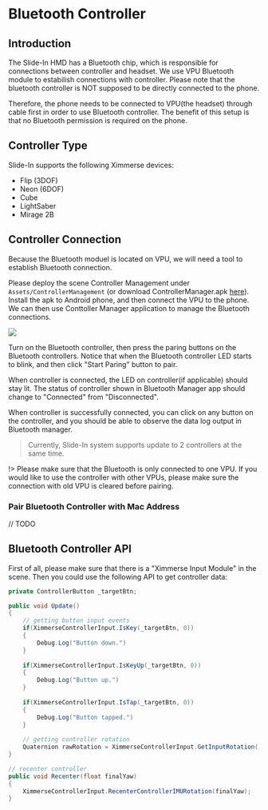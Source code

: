 # Bluetooth Controller



## Introduction

The Slide-In HMD has a Bluetooth chip, which is responsible for connections between controller and headset. We use VPU Bluetooth module to estabilish connections with controller. Please note that the bluetooth controller is NOT supposed to be directly connected to the phone. 

Therefore, the phone needs to be connected to VPU(the headset) through cable first in order to use Bluetooth controller. The benefit of this setup is that no Bluetooth permission is required on the phone.



## Controller Type

Slide-In supports the following Ximmerse devices:

- Flip (3DOF)
- Neon (6DOF)
- Cube
- LightSaber
- Mirage 2B



## Controller Connection

Because the Bluetooth moduel is located on VPU, we will need a tool to establish Bluetooth connection.

Please deploy the scene Controller Management under `Assets/ControllerManagement` (or download ControllerManager.apk [here](https://github.com/Ximmerse/SlideInSDK/releases/tag/v2.0.1)). Install the apk to Android phone, and then connect the VPU to the phone. We can then use Conttoller Manager application to manage the Bluetooth connections.

![](https://ximmerse-1253940012.cos.ap-guangzhou.myqcloud.com/slide-in-sdk/doc-controller-manager.png)

Turn on the Bluetooth controller, then press the paring buttons on the Bluetooth controllers. Notice that when the Bluetooth controller LED starts to blink, and then click "Start Paring" button to pair.

When controller is connected, the LED on controller(if applicable) should stay lit. The status of controller shown in Bluetooth Manager app should change to "Connected" from "Disconnected".

When controller is successfully connected, you can click on any button on the controller, and you should be able to observe the data log output in Bluetooth manager.

> Currently, Slide-In system supports update to 2 controllers at the same time. 

!> Please make sure that the Bluetooth is only connected to one VPU. If you would like to use the controller with other VPUs, please make sure the connection with old VPU is cleared before pairing.



### Pair Bluetooth Controller with Mac Address

// TODO



## Bluetooth Controller API

First of all, please make sure that there is a "Ximmerse Input Module" in the scene. Then you could use the following API to get controller data:

```csharp
private ControllerButton _targetBtn;

public void Update()
{
    // getting button input events
	if(XimmerseControllerInput.IsKey(_targetBtn, 0))
    {
        Debug.Log("Button down.")
    }
    
    if(XimmerseControllerInput.IsKeyUp(_targetBtn, 0))
    {
        Debug.Log("Button up.")
    }
    
    if(XimmerseControllerInput.IsTap(_targetBtn, 0))
    {
        Debug.Log("Button tapped.")
    }
    
    // getting controller rotation
    Quaternion rawRotation = XimmerseControllerInput.GetInputRotation();
}

// recenter controller
public void Recenter(float finalYaw)
{ 
    XimmerseControllerInput.RecenterControllerIMURotation(finalYaw);
}
```



